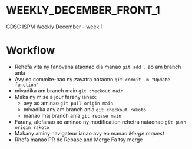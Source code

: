 # WEEKLY_DECEMBER_FRONT_1
GDSC ISPM Weekly December - week 1

# Workflow
- Rehefa vita ny fanovana ataonao dia manao `git add .` ao am branch anla
- Avy eo commite-nao ny zavatra nataono `git commit -m "Update function"`
- mivadika am branch main `git checkout main`
- Maka ny mise a jour farany ianao:
    - avy ao aminao `git pull origin main`
    - mivadika any am branch anla `git checkout rakoto`
    - manao maj branch anla `git rebase main`
- Farany, alefanao ao aminao ny modification rehetra nataonao `git push origin rakoto`
- Makany aminy navigateur ianao avy eo manao *Merge request*
- Rhefa manao PR de Rebase and Merge Fa tsy merge